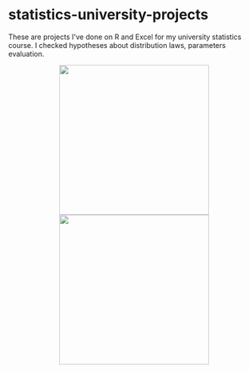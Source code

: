 # statistics-university-projects
These are projects I've done on R and Excel for my university statistics course. I checked hypotheses about distribution laws, parameters evaluation.
<div id="header" align="center">
  <img src="https://upload.wikimedia.org/wikipedia/commons/thumb/1/1b/R_logo.svg/1200px-R_logo.svg.png" width="300"/>
</div>
<div id="header" align="center">
  <img src="https://media.giphy.com/media/UMyvk17PIo3SiZQWju/giphy.gif" width="300"/>
</div>

